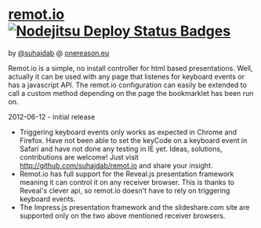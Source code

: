 # [remot.io](http://remot.io) [![Nodejitsu Deploy Status Badges](https://webhooks.nodejitsu.com/suhajdab/remot.io.png)](https://webops.nodejitsu.com#nodejitsu/webhooks)

by [@suhajdab](http://twitter/suhajdab) @ [onereason.eu](http://onereason.eu)

Remot.io is a simple, no install controller for html based presentations. Well, actually it can be used with any page that listenes for keyboard events or has a javascript API. The remot.io configuration can easily be extended to call a custom method depending on the page the bookmarklet has been run on.



2012-06-12 - initial release

* Triggering keyboard events only works as expected in Chrome and Firefox. Have not been able to set the keyCode on a keyboard event in Safari and have not done any testing in IE yet. Ideas, solutions, contributions are welcome! Just visit http://github.com/suhajdab/remot.io and share your insight.
* Remot.io has full support for the Reveal.js presentation framework meaning it can control it on any receiver browser. This is thanks to Reveal's clever api, so remot.io doesn't have to rely on triggering keyboard events.
* The Impress.js presentation framework and the slideshare.com site are supported only on the two above mentioned receiver browsers.
